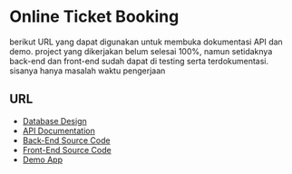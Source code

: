 # Online Ticket Booking

berikut URL yang dapat digunakan untuk membuka dokumentasi API dan demo.
project yang dikerjakan belum selesai 100%, namun setidaknya back-end dan front-end sudah dapat di testing serta terdokumentasi. sisanya hanya masalah waktu pengerjaan

## URL

- [Database Design](https://dbdiagram.io/d/62430858bed61838731c70a0)
- [API Documentation](https://documenter.getpostman.com/view/9344602/UVyxQtsq)
- [Back-End Source Code](https://github.com/angganix/OnlineConcertBooking)
- [Front-End Source Code](https://github.com/angganix/OnlineBookingTicket-FE)
- [Demo App](http://teknix.my.id:3000)
